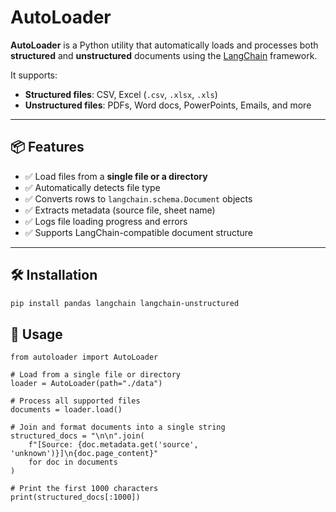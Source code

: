 # AutoLoader

**AutoLoader** is a Python utility that automatically loads and processes both **structured** and **unstructured** documents using the [LangChain](https://www.langchain.com/) framework.

It supports:
- **Structured files**: CSV, Excel (`.csv`, `.xlsx`, `.xls`)
- **Unstructured files**: PDFs, Word docs, PowerPoints, Emails, and more

---

## 📦 Features

- ✅ Load files from a **single file or a directory**
- ✅ Automatically detects file type
- ✅ Converts rows to `langchain.schema.Document` objects
- ✅ Extracts metadata (source file, sheet name)
- ✅ Logs file loading progress and errors
- ✅ Supports LangChain-compatible document structure

---

## 🛠 Installation

```bash
pip install pandas langchain langchain-unstructured

```
## 🚀 Usage
```
from autoloader import AutoLoader

# Load from a single file or directory
loader = AutoLoader(path="./data")

# Process all supported files
documents = loader.load()

# Join and format documents into a single string
structured_docs = "\n\n".join(
    f"[Source: {doc.metadata.get('source', 'unknown')}]\n{doc.page_content}"
    for doc in documents
)

# Print the first 1000 characters
print(structured_docs[:1000])
 